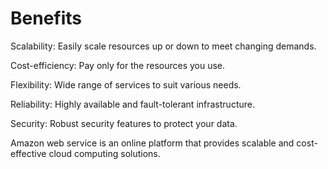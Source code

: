 # Benefits

Scalability: Easily scale resources up or down to meet changing demands.

Cost-efficiency: Pay only for the resources you use.

Flexibility: Wide range of services to suit various needs.

Reliability: Highly available and fault-tolerant infrastructure.

Security: Robust security features to protect your data.

Amazon web service is an online platform that provides scalable and cost-effective cloud computing solutions.
